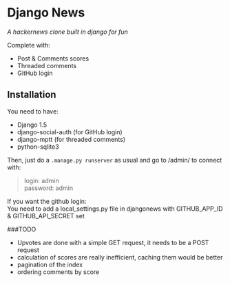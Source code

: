 # Django News
*A hackernews clone built in django for fun*

Complete with:

- Post & Comments scores
- Threaded comments
- GitHub login

## Installation

You need to have:
- Django 1.5
- django-social-auth (for GitHub login)
- django-mptt (for threaded comments)
- python-sqlite3

Then, just do a `.manage.py runserver` as usual and go to /admin/ to connect with:  
>login: admin  
>password: admin  

If you want the github login:  
You need to add a local_settings.py file in djangonews with GITHUB_APP_ID & GITHUB_API_SECRET set


###TODO

- Upvotes are done with a simple GET request, it needs to be a POST request
- calculation of scores are really inefficient, caching them would be better
- pagination of the index
- ordering comments by score
